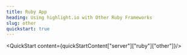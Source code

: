 ```yaml
---
title: Ruby App
heading: Using highlight.io with Other Ruby Frameworks
slug: other
quickstart: true
---
```


<QuickStart content={quickStartContent["server"]["ruby"]["other"]}/>
